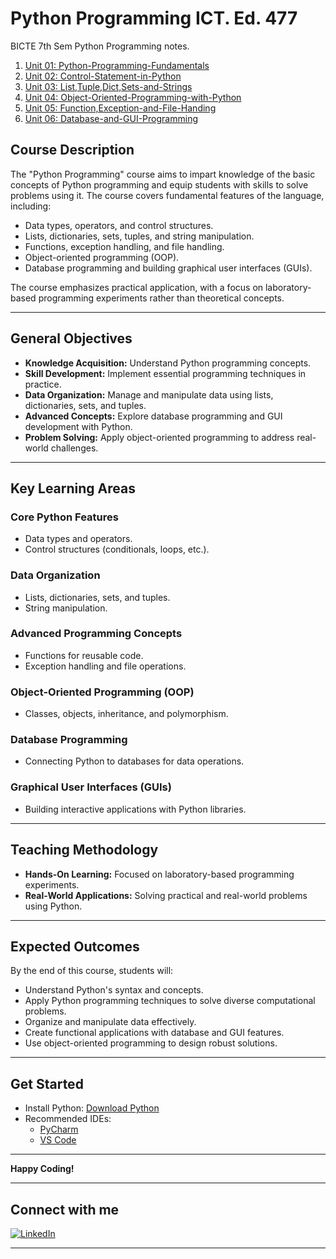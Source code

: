 # Python Programming ICT. Ed. 477
BICTE 7th Sem Python Programming notes.
1. [Unit 01: Python-Programming-Fundamentals](01-Python-Programming-Fundamentals.md)  
2. [Unit 02: Control-Statement-in-Python](02-Control-Statement-in-Python.md)  
3. [Unit 03: List,Tuple,Dict,Sets-and-Strings](03-List,Tuple,Dict,Sets-and-Strings.md)  
4. [Unit 04: Object-Oriented-Programming-with-Python](04-Object-Oriented-Programming-with-Python.md)  
5. [Unit 05: Function,Exception-and-File-Handing](05-Function,Exception-and-File-Handling.md)  
6. [Unit 06: Database-and-GUI-Programming](06-Database-and-GUI-Programming.md)  

## **Course Description**
The "Python Programming" course aims to impart knowledge of the basic concepts of Python programming and equip students with skills to solve problems using it. The course covers fundamental features of the language, including:
- Data types, operators, and control structures.
- Lists, dictionaries, sets, tuples, and string manipulation.
- Functions, exception handling, and file handling.
- Object-oriented programming (OOP).
- Database programming and building graphical user interfaces (GUIs).

The course emphasizes practical application, with a focus on laboratory-based programming experiments rather than theoretical concepts.

---

## **General Objectives**
- **Knowledge Acquisition:** Understand Python programming concepts.
- **Skill Development:** Implement essential programming techniques in practice.
- **Data Organization:** Manage and manipulate data using lists, dictionaries, sets, and tuples.
- **Advanced Concepts:** Explore database programming and GUI development with Python.
- **Problem Solving:** Apply object-oriented programming to address real-world challenges.

---

## **Key Learning Areas**
### **Core Python Features**
- Data types and operators.
- Control structures (conditionals, loops, etc.).

### **Data Organization**
- Lists, dictionaries, sets, and tuples.
- String manipulation.

### **Advanced Programming Concepts**
- Functions for reusable code.
- Exception handling and file operations.

### **Object-Oriented Programming (OOP)**
- Classes, objects, inheritance, and polymorphism.

### **Database Programming**
- Connecting Python to databases for data operations.

### **Graphical User Interfaces (GUIs)**
- Building interactive applications with Python libraries.

---

## **Teaching Methodology**
- **Hands-On Learning:** Focused on laboratory-based programming experiments.
- **Real-World Applications:** Solving practical and real-world problems using Python.

---

## **Expected Outcomes**
By the end of this course, students will:
- Understand Python's syntax and concepts.
- Apply Python programming techniques to solve diverse computational problems.
- Organize and manipulate data effectively.
- Create functional applications with database and GUI features.
- Use object-oriented programming to design robust solutions.

---

## **Get Started**
- Install Python: [Download Python](https://www.python.org/downloads/)
- Recommended IDEs: 
  - [PyCharm](https://www.jetbrains.com/pycharm/)
  - [VS Code](https://code.visualstudio.com/)

---

**Happy Coding!**

<hr>

## Connect with me

[![LinkedIn](https://img.shields.io/badge/LinkedIn-Profile-blue?logo=linkedin&logoColor=white&style=flat-square)](https://www.linkedin.com/in/sushan-khatri-959248259/)
<hr>